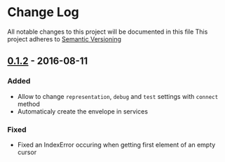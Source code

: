# Change Log
All notable changes to this project will be documented in this file
This project adheres to [Semantic Versioning](http://semver.org/)

## [0.1.2] - 2016-08-11
### Added
 - Allow to change `representation`, `debug` and `test` settings with `connect`
   method
 - Automaticaly create the envelope in services

### Fixed
 - Fixed an IndexError occuring when getting first element of an empty cursor


[0.1.2]: https://github.com/numberly/appnexus-client/compare/04af0c9a447c235bb8ba2512f710ac905c5d0c48...0.1.2
